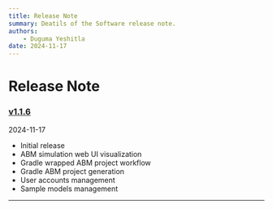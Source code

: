 ```yaml
---
title: Release Note
summary: Deatils of the Software release note.
authors:
    - Duguma Yeshitla
date: 2024-11-17
---
```


# Release Note

### [v1.1.6](https://ugit.paz.works/dug/minisimreal)
2024-11-17

* Initial release
* ABM simulation web UI visualization
* Gradle wrapped ABM project workflow
* Gradle ABM project generation
* User accounts management
* Sample models management


---